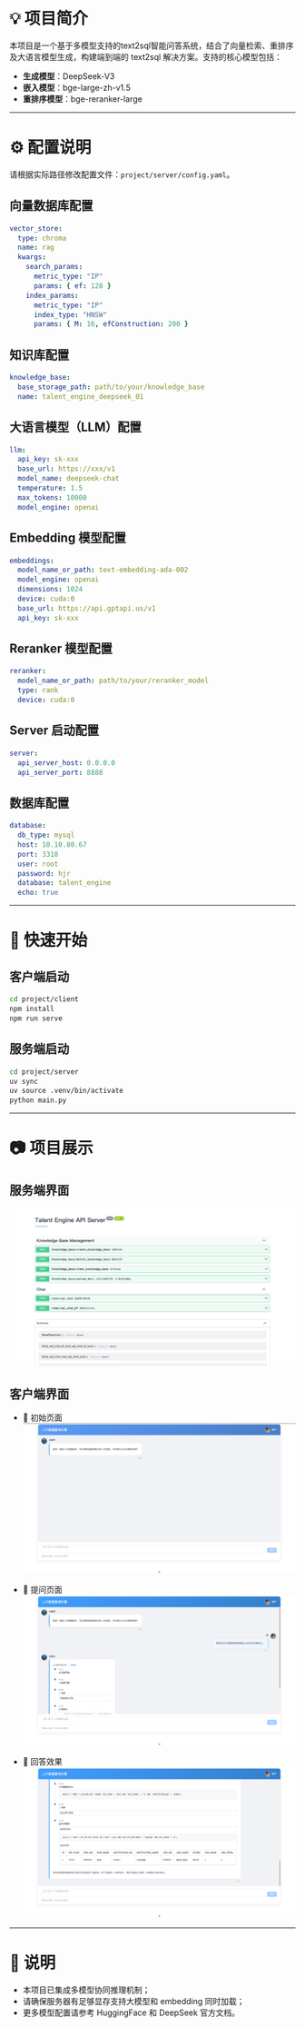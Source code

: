 # 💡 项目简介

本项目是一个基于多模型支持的text2sql智能问答系统，结合了向量检索、重排序及大语言模型生成，构建端到端的 text2sql 解决方案。支持的核心模型包括：

* **生成模型**：DeepSeek-V3
* **嵌入模型**：bge-large-zh-v1.5
* **重排序模型**：bge-reranker-large

---

# ⚙️ 配置说明

请根据实际路径修改配置文件：`project/server/config.yaml`。

## 向量数据库配置

```yaml
vector_store:
  type: chroma
  name: rag
  kwargs:
    search_params:
      metric_type: "IP"
      params: { ef: 128 }
    index_params:
      metric_type: "IP"
      index_type: "HNSW"
      params: { M: 16, efConstruction: 200 }
```

## 知识库配置

```yaml
knowledge_base:
  base_storage_path: path/to/your/knowledge_base
  name: talent_engine_deepseek_01
```

## 大语言模型（LLM）配置

```yaml
llm:
  api_key: sk-xxx
  base_url: https://xxx/v1
  model_name: deepseek-chat
  temperature: 1.5
  max_tokens: 10000
  model_engine: openai
```

## Embedding 模型配置

```yaml
embeddings:
  model_name_or_path: text-embedding-ada-002
  model_engine: openai
  dimensions: 1024
  device: cuda:0
  base_url: https://api.gptapi.us/v1
  api_key: sk-xxx
```

## Reranker 模型配置

```yaml
reranker:
  model_name_or_path: path/to/your/reranker_model
  type: rank
  device: cuda:0
```

## Server 启动配置

```yaml
server:
  api_server_host: 0.0.0.0
  api_server_port: 8888
```

## 数据库配置

```yaml
database:
  db_type: mysql
  host: 10.10.80.67
  port: 3318
  user: root
  password: hjr
  database: talent_engine
  echo: true
```

---

# 🚀 快速开始

## 客户端启动

```bash
cd project/client
npm install
npm run serve
```

## 服务端启动

```bash
cd project/server
uv sync
uv source .venv/bin/activate
python main.py
```

---

# 📷 项目展示

## 服务端界面

![服务端](data/images/server.png)

## 客户端界面

* 🔹 初始页面
  ![初始页面](data/images/client1.png)

* 🔹 提问页面
  ![提问页面](data/images/client2.png)

* 🔹 回答效果
  ![回答效果](data/images/client3.png)

---

# 📝 说明

* 本项目已集成多模型协同推理机制；
* 请确保服务器有足够显存支持大模型和 embedding 同时加载；
* 更多模型配置请参考 HuggingFace 和 DeepSeek 官方文档。